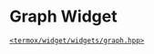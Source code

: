 # Graph Widget

[`<termox/widget/widgets/graph.hpp>`](../../../include/termox/widget/widgets/graph.hpp)
